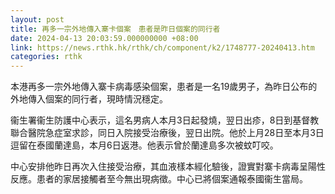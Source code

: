 ```yaml
---
layout: post
title: 再多一宗外地傳入寨卡個案　患者是昨日個案的同行者
date: 2024-04-13 20:03:59.000000000 +08:00
link: https://news.rthk.hk/rthk/ch/component/k2/1748777-20240413.htm
categories: rthk
---
```


本港再多一宗外地傳入寨卡病毒感染個案，患者是一名19歲男子，為昨日公布的外地傳入個案的同行者，現時情況穩定。

衞生署衞生防護中心表示，這名男病人本月3日起發燒，翌日出疹，8日到基督教聯合醫院急症室求診，同日入院接受治療後，翌日出院。他於上月28日至本月3日逗留在泰國蘭達島，本月6日返港。他表示曾於蘭達島多次被蚊叮咬。

中心安排他昨日再次入住接受治療，其血液樣本經化驗後，證實對寨卡病毒呈陽性反應。患者的家居接觸者至今無出現病徵。中心已將個案通報泰國衞生當局。
